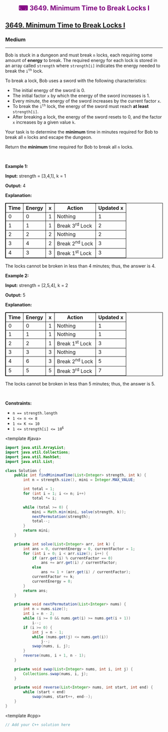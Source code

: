 <div align = "center">
<h style = "margin-bottom: 0px; margin-top: 0px; color : purple;" align = "center" class = "header">

## ⌨ 3649. Minimum Time to Break Locks I

</h>
</div>

<h2><a href="https://leetcode.com/problems/minimum-time-to-break-locks-i" target = "_blank">3649. Minimum Time to Break Locks I</a></h2><h3>Medium</h3><hr><p>Bob is stuck in a dungeon and must break <code>n</code> locks, each requiring some amount of <strong>energy</strong> to break. The required energy for each lock is stored in an array called <code>strength</code> where <code>strength[i]</code> indicates the energy needed to break the <code>i<sup>th</sup></code> lock.</p>

<p>To break a lock, Bob uses a sword with the following characteristics:</p>

<ul>
	<li>The initial energy of the sword is 0.</li>
	<li>The initial factor <code><font face="monospace">x</font></code> by which the energy of the sword increases is 1.</li>
	<li>Every minute, the energy of the sword increases by the current factor <code>x</code>.</li>
	<li>To break the <code>i<sup>th</sup></code> lock, the energy of the sword must reach <strong>at least</strong> <code>strength[i]</code>.</li>
	<li>After breaking a lock, the energy of the sword resets to 0, and the factor <code>x</code> increases by a given value <code>k</code>.</li>
</ul>

<p>Your task is to determine the <strong>minimum</strong> time in minutes required for Bob to break all <code>n</code> locks and escape the dungeon.</p>

<p>Return the <strong>minimum </strong>time required for Bob to break all <code>n</code> locks.</p>

<p>&nbsp;</p>
<p><strong class="example">Example 1:</strong></p>

<div class="example-block">
<p><strong>Input:</strong> <span class="example-io">strength = [3,4,1], k = 1</span></p>

<p><strong>Output:</strong> <span class="example-io">4</span></p>

<p><strong>Explanation:</strong></p>

<table style="border: 1px solid black;">
	<tbody>
		<tr>
			<th style="border: 1px solid black;">Time</th>
			<th style="border: 1px solid black;">Energy</th>
			<th style="border: 1px solid black;">x</th>
			<th style="border: 1px solid black;">Action</th>
			<th style="border: 1px solid black;">Updated x</th>
		</tr>
		<tr>
			<td style="border: 1px solid black;">0</td>
			<td style="border: 1px solid black;">0</td>
			<td style="border: 1px solid black;">1</td>
			<td style="border: 1px solid black;">Nothing</td>
			<td style="border: 1px solid black;">1</td>
		</tr>
		<tr>
			<td style="border: 1px solid black;">1</td>
			<td style="border: 1px solid black;">1</td>
			<td style="border: 1px solid black;">1</td>
			<td style="border: 1px solid black;">Break 3<sup>rd</sup> Lock</td>
			<td style="border: 1px solid black;">2</td>
		</tr>
		<tr>
			<td style="border: 1px solid black;">2</td>
			<td style="border: 1px solid black;">2</td>
			<td style="border: 1px solid black;">2</td>
			<td style="border: 1px solid black;">Nothing</td>
			<td style="border: 1px solid black;">2</td>
		</tr>
		<tr>
			<td style="border: 1px solid black;">3</td>
			<td style="border: 1px solid black;">4</td>
			<td style="border: 1px solid black;">2</td>
			<td style="border: 1px solid black;">Break 2<sup>nd</sup> Lock</td>
			<td style="border: 1px solid black;">3</td>
		</tr>
		<tr>
			<td style="border: 1px solid black;">4</td>
			<td style="border: 1px solid black;">3</td>
			<td style="border: 1px solid black;">3</td>
			<td style="border: 1px solid black;">Break 1<sup>st</sup> Lock</td>
			<td style="border: 1px solid black;">3</td>
		</tr>
	</tbody>
</table>

<p>The locks cannot be broken in less than 4 minutes; thus, the answer is 4.</p>
</div>

<p><strong class="example">Example 2:</strong></p>

<div class="example-block">
<p><strong>Input:</strong> <span class="example-io">strength = [2,5,4], k = 2</span></p>

<p><strong>Output:</strong> <span class="example-io">5</span></p>

<p><strong>Explanation:</strong></p>

<table style="border: 1px solid black;">
	<tbody>
		<tr>
			<th style="border: 1px solid black;">Time</th>
			<th style="border: 1px solid black;">Energy</th>
			<th style="border: 1px solid black;">x</th>
			<th style="border: 1px solid black;">Action</th>
			<th style="border: 1px solid black;">Updated x</th>
		</tr>
		<tr>
			<td style="border: 1px solid black;">0</td>
			<td style="border: 1px solid black;">0</td>
			<td style="border: 1px solid black;">1</td>
			<td style="border: 1px solid black;">Nothing</td>
			<td style="border: 1px solid black;">1</td>
		</tr>
		<tr>
			<td style="border: 1px solid black;">1</td>
			<td style="border: 1px solid black;">1</td>
			<td style="border: 1px solid black;">1</td>
			<td style="border: 1px solid black;">Nothing</td>
			<td style="border: 1px solid black;">1</td>
		</tr>
		<tr>
			<td style="border: 1px solid black;">2</td>
			<td style="border: 1px solid black;">2</td>
			<td style="border: 1px solid black;">1</td>
			<td style="border: 1px solid black;">Break 1<sup>st</sup> Lock</td>
			<td style="border: 1px solid black;">3</td>
		</tr>
		<tr>
			<td style="border: 1px solid black;">3</td>
			<td style="border: 1px solid black;">3</td>
			<td style="border: 1px solid black;">3</td>
			<td style="border: 1px solid black;">Nothing</td>
			<td style="border: 1px solid black;">3</td>
		</tr>
		<tr>
			<td style="border: 1px solid black;">4</td>
			<td style="border: 1px solid black;">6</td>
			<td style="border: 1px solid black;">3</td>
			<td style="border: 1px solid black;">Break 2<sup>n</sup><sup>d</sup> Lock</td>
			<td style="border: 1px solid black;">5</td>
		</tr>
		<tr>
			<td style="border: 1px solid black;">5</td>
			<td style="border: 1px solid black;">5</td>
			<td style="border: 1px solid black;">5</td>
			<td style="border: 1px solid black;">Break 3<sup>r</sup><sup>d</sup> Lock</td>
			<td style="border: 1px solid black;">7</td>
		</tr>
	</tbody>
</table>

<p>The locks cannot be broken in less than 5 minutes; thus, the answer is 5.</p>
</div>

<p>&nbsp;</p>
<p><strong>Constraints:</strong></p>

<ul>
	<li><code>n == strength.length</code></li>
	<li><code>1 &lt;= n &lt;= 8</code></li>
	<li><code>1 &lt;= K &lt;= 10</code></li>
	<li><code>1 &lt;= strength[i] &lt;= 10<sup>6</sup></code></li>
</ul>

<CodeTabs :languages="[ { name: 'C++', slot: 'cpp' }, { name: 'Java', slot: 'java' } ]">

<template #java>

```java
import java.util.ArrayList;
import java.util.Collections;
import java.util.HashSet;
import java.util.List;

class Solution {
    public int findMinimumTime(List<Integer> strength, int k) {
        int n = strength.size(), mini = Integer.MAX_VALUE;

        int total = 1;
        for (int i = 1; i <= n; i++)
            total *= i;

        while (total >= 0) {
            mini = Math.min(mini, solve(strength, k));
            nextPermutation(strength);
            total--;
        }
        return mini;
    }

    private int solve(List<Integer> arr, int k) {
        int ans = 0, currentEnergy = 0, currentFactor = 1;
        for (int i = 0; i < arr.size(); i++) {
            if (arr.get(i) % currentFactor == 0)
                ans += arr.get(i) / currentFactor;
            else
                ans += 1 + (arr.get(i) / currentFactor);
            currentFactor += k;
            currentEnergy = 0;
        }
        return ans;
    }

    private void nextPermutation(List<Integer> nums) {
        int n = nums.size();
        int i = n - 2;
        while (i >= 0 && nums.get(i) >= nums.get(i + 1))
            i--;
        if (i >= 0) {
            int j = n - 1;
            while (nums.get(j) <= nums.get(i))
                j--;
            swap(nums, i, j);
        }
        reverse(nums, i + 1, n - 1);
    }

    private void swap(List<Integer> nums, int i, int j) {
        Collections.swap(nums, i, j);
    }

    private void reverse(List<Integer> nums, int start, int end) {
        while (start < end)
            swap(nums, start++, end--);
    }
}
```

</template>

<template #cpp>

```cpp
// Add your C++ solution here
```

</template>

</CodeTabs>
